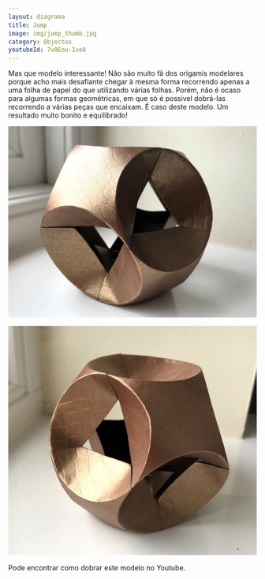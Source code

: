 ```yaml
---
layout: diagrama
title: Jump
image: img/jump_thumb.jpg
category: Objectos
youtubeId: 7v0Eou-Ive8
---
```


Mas que modelo interessante! Não são muito fã dos origamis modelares porque acho mais desafiante chegar à mesma forma recorrendo apenas a uma folha de papel do que utilizando várias folhas. Porém, não é ocaso para algumas formas geométricas, em que só é possivel dobrá-las recorrendo a várias peças que encaixam. É caso deste modelo. Um resultado muito bonito e equilibrado!  

![jump](../img/jump.jpg)

![jump](../img/jump2.jpg)

Pode encontrar como dobrar este modelo no Youtube.